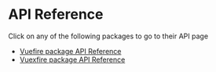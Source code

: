 # API Reference

Click on any of the following packages to go to their API page

- [Vuefire package API Reference](./vuefire.md)
- [Vuexfire package API Reference](./vuexfire.md)
